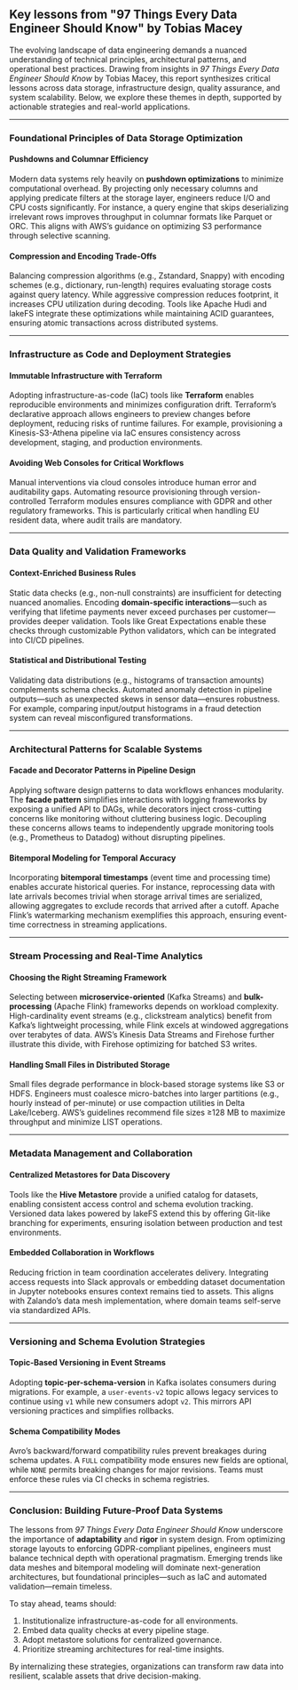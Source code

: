 ## Key lessons from "97 Things Every Data Engineer Should Know" by Tobias Macey

The evolving landscape of data engineering demands a nuanced understanding of technical principles, architectural patterns, and operational best practices. Drawing from insights in *97 Things Every Data Engineer Should Know* by Tobias Macey, this report synthesizes critical lessons across data storage, infrastructure design, quality assurance, and system scalability. Below, we explore these themes in depth, supported by actionable strategies and real-world applications.

---

### Foundational Principles of Data Storage Optimization

#### Pushdowns and Columnar Efficiency

Modern data systems rely heavily on **pushdown optimizations** to minimize computational overhead. By projecting only necessary columns and applying predicate filters at the storage layer, engineers reduce I/O and CPU costs significantly. For instance, a query engine that skips deserializing irrelevant rows improves throughput in columnar formats like Parquet or ORC. This aligns with AWS’s guidance on optimizing S3 performance through selective scanning.

#### Compression and Encoding Trade-Offs

Balancing compression algorithms (e.g., Zstandard, Snappy) with encoding schemes (e.g., dictionary, run-length) requires evaluating storage costs against query latency. While aggressive compression reduces footprint, it increases CPU utilization during decoding. Tools like Apache Hudi and lakeFS integrate these optimizations while maintaining ACID guarantees, ensuring atomic transactions across distributed systems.

---

### Infrastructure as Code and Deployment Strategies

#### Immutable Infrastructure with Terraform

Adopting infrastructure-as-code (IaC) tools like **Terraform** enables reproducible environments and minimizes configuration drift. Terraform’s declarative approach allows engineers to preview changes before deployment, reducing risks of runtime failures. For example, provisioning a Kinesis-S3-Athena pipeline via IaC ensures consistency across development, staging, and production environments.

#### Avoiding Web Consoles for Critical Workflows

Manual interventions via cloud consoles introduce human error and auditability gaps. Automating resource provisioning through version-controlled Terraform modules ensures compliance with GDPR and other regulatory frameworks. This is particularly critical when handling EU resident data, where audit trails are mandatory.

---

### Data Quality and Validation Frameworks

#### Context-Enriched Business Rules

Static data checks (e.g., non-null constraints) are insufficient for detecting nuanced anomalies. Encoding **domain-specific interactions**—such as verifying that lifetime payments never exceed purchases per customer—provides deeper validation. Tools like Great Expectations enable these checks through customizable Python validators, which can be integrated into CI/CD pipelines.

#### Statistical and Distributional Testing

Validating data distributions (e.g., histograms of transaction amounts) complements schema checks. Automated anomaly detection in pipeline outputs—such as unexpected skews in sensor data—ensures robustness. For example, comparing input/output histograms in a fraud detection system can reveal misconfigured transformations.

---

### Architectural Patterns for Scalable Systems

#### Facade and Decorator Patterns in Pipeline Design

Applying software design patterns to data workflows enhances modularity. The **facade pattern** simplifies interactions with logging frameworks by exposing a unified API to DAGs, while decorators inject cross-cutting concerns like monitoring without cluttering business logic. Decoupling these concerns allows teams to independently upgrade monitoring tools (e.g., Prometheus to Datadog) without disrupting pipelines.

#### Bitemporal Modeling for Temporal Accuracy

Incorporating **bitemporal timestamps** (event time and processing time) enables accurate historical queries. For instance, reprocessing data with late arrivals becomes trivial when storage arrival times are serialized, allowing aggregates to exclude records that arrived after a cutoff. Apache Flink’s watermarking mechanism exemplifies this approach, ensuring event-time correctness in streaming applications.

---

### Stream Processing and Real-Time Analytics

#### Choosing the Right Streaming Framework

Selecting between **microservice-oriented** (Kafka Streams) and **bulk-processing** (Apache Flink) frameworks depends on workload complexity. High-cardinality event streams (e.g., clickstream analytics) benefit from Kafka’s lightweight processing, while Flink excels at windowed aggregations over terabytes of data. AWS’s Kinesis Data Streams and Firehose further illustrate this divide, with Firehose optimizing for batched S3 writes.

#### Handling Small Files in Distributed Storage

Small files degrade performance in block-based storage systems like S3 or HDFS. Engineers must coalesce micro-batches into larger partitions (e.g., hourly instead of per-minute) or use compaction utilities in Delta Lake/Iceberg. AWS’s guidelines recommend file sizes ≥128 MB to maximize throughput and minimize LIST operations.

---

### Metadata Management and Collaboration

#### Centralized Metastores for Data Discovery

Tools like the **Hive Metastore** provide a unified catalog for datasets, enabling consistent access control and schema evolution tracking. Versioned data lakes powered by lakeFS extend this by offering Git-like branching for experiments, ensuring isolation between production and test environments.

#### Embedded Collaboration in Workflows

Reducing friction in team coordination accelerates delivery. Integrating access requests into Slack approvals or embedding dataset documentation in Jupyter notebooks ensures context remains tied to assets. This aligns with Zalando’s data mesh implementation, where domain teams self-serve via standardized APIs.

---

### Versioning and Schema Evolution Strategies

#### Topic-Based Versioning in Event Streams

Adopting **topic-per-schema-version** in Kafka isolates consumers during migrations. For example, a `user-events-v2` topic allows legacy services to continue using `v1` while new consumers adopt `v2`. This mirrors API versioning practices and simplifies rollbacks.

#### Schema Compatibility Modes

Avro’s backward/forward compatibility rules prevent breakages during schema updates. A `FULL` compatibility mode ensures new fields are optional, while `NONE` permits breaking changes for major revisions. Teams must enforce these rules via CI checks in schema registries.

---

### Conclusion: Building Future-Proof Data Systems

The lessons from *97 Things Every Data Engineer Should Know* underscore the importance of **adaptability** and **rigor** in system design. From optimizing storage layouts to enforcing GDPR-compliant pipelines, engineers must balance technical depth with operational pragmatism. Emerging trends like data meshes and bitemporal modeling will dominate next-generation architectures, but foundational principles—such as IaC and automated validation—remain timeless.

To stay ahead, teams should:

1. Institutionalize infrastructure-as-code for all environments.
2. Embed data quality checks at every pipeline stage.
3. Adopt metastore solutions for centralized governance.
4. Prioritize streaming architectures for real-time insights.

By internalizing these strategies, organizations can transform raw data into resilient, scalable assets that drive decision-making.
